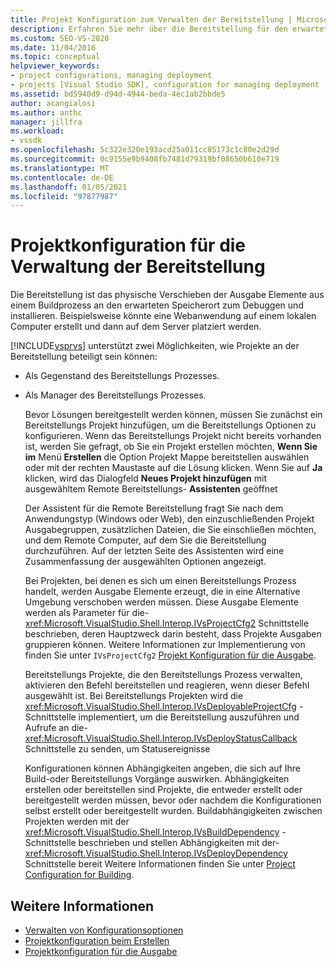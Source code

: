 ```yaml
---
title: Projekt Konfiguration zum Verwalten der Bereitstellung | Microsoft-Dokumentation
description: Erfahren Sie mehr über die Bereitstellung für den erwarteten Speicherort für Debugging und Installation und die zwei Möglichkeiten, wie Visual Studio Projekte unterstützt, die die Bereitstellung
ms.custom: SEO-VS-2020
ms.date: 11/04/2016
ms.topic: conceptual
helpviewer_keywords:
- project configurations, managing deployment
- projects [Visual Studio SDK], configuration for managing deployment
ms.assetid: bd5940d9-d94d-4944-beda-4ec1ab2bbde5
author: acangialosi
ms.author: anthc
manager: jillfra
ms.workload:
- vssdk
ms.openlocfilehash: 5c322e320e193acd25a011cc85173c1c80e2d29d
ms.sourcegitcommit: 0c9155e9b9408fb7481d79319bf08650b610e719
ms.translationtype: MT
ms.contentlocale: de-DE
ms.lasthandoff: 01/05/2021
ms.locfileid: "97877987"
---
```

# <a name="project-configuration-for-managing-deployment"></a>Projektkonfiguration für die Verwaltung der Bereitstellung
Die Bereitstellung ist das physische Verschieben der Ausgabe Elemente aus einem Buildprozess an den erwarteten Speicherort zum Debuggen und installieren. Beispielsweise könnte eine Webanwendung auf einem lokalen Computer erstellt und dann auf dem Server platziert werden.

 [!INCLUDE[vsprvs](../../code-quality/includes/vsprvs_md.md)] unterstützt zwei Möglichkeiten, wie Projekte an der Bereitstellung beteiligt sein können:

- Als Gegenstand des Bereitstellungs Prozesses.

- Als Manager des Bereitstellungs Prozesses.

  Bevor Lösungen bereitgestellt werden können, müssen Sie zunächst ein Bereitstellungs Projekt hinzufügen, um die Bereitstellungs Optionen zu konfigurieren. Wenn das Bereitstellungs Projekt nicht bereits vorhanden ist, werden Sie gefragt, ob Sie ein Projekt erstellen möchten, **Wenn Sie im** Menü **Erstellen** die Option Projekt Mappe bereitstellen auswählen oder mit der rechten Maustaste auf die Lösung klicken. Wenn Sie auf **Ja** klicken, wird das Dialogfeld **Neues Projekt hinzufügen** mit ausgewähltem Remote Bereitstellungs- **Assistenten** geöffnet

  Der Assistent für die Remote Bereitstellung fragt Sie nach dem Anwendungstyp (Windows oder Web), den einzuschließenden Projekt Ausgabegruppen, zusätzlichen Dateien, die Sie einschließen möchten, und dem Remote Computer, auf dem Sie die Bereitstellung durchzuführen. Auf der letzten Seite des Assistenten wird eine Zusammenfassung der ausgewählten Optionen angezeigt.

  Bei Projekten, bei denen es sich um einen Bereitstellungs Prozess handelt, werden Ausgabe Elemente erzeugt, die in eine Alternative Umgebung verschoben werden müssen. Diese Ausgabe Elemente werden als Parameter für die- <xref:Microsoft.VisualStudio.Shell.Interop.IVsProjectCfg2> Schnittstelle beschrieben, deren Hauptzweck darin besteht, dass Projekte Ausgaben gruppieren können. Weitere Informationen zur Implementierung von finden Sie unter `IVsProjectCfg2` [Projekt Konfiguration für die Ausgabe](../../extensibility/internals/project-configuration-for-output.md).

  Bereitstellungs Projekte, die den Bereitstellungs Prozess verwalten, aktivieren den Befehl bereitstellen und reagieren, wenn dieser Befehl ausgewählt ist. Bei Bereitstellungs Projekten wird die <xref:Microsoft.VisualStudio.Shell.Interop.IVsDeployableProjectCfg> -Schnittstelle implementiert, um die Bereitstellung auszuführen und Aufrufe an die- <xref:Microsoft.VisualStudio.Shell.Interop.IVsDeployStatusCallback> Schnittstelle zu senden, um Statusereignisse

  Konfigurationen können Abhängigkeiten angeben, die sich auf Ihre Build-oder Bereitstellungs Vorgänge auswirken. Abhängigkeiten erstellen oder bereitstellen sind Projekte, die entweder erstellt oder bereitgestellt werden müssen, bevor oder nachdem die Konfigurationen selbst erstellt oder bereitgestellt wurden. Buildabhängigkeiten zwischen Projekten werden mit der <xref:Microsoft.VisualStudio.Shell.Interop.IVsBuildDependency> -Schnittstelle beschrieben und stellen Abhängigkeiten mit der- <xref:Microsoft.VisualStudio.Shell.Interop.IVsDeployDependency> Schnittstelle bereit Weitere Informationen finden Sie unter [Project Configuration for Building](../../extensibility/internals/project-configuration-for-building.md).

## <a name="see-also"></a>Weitere Informationen
- [Verwalten von Konfigurationsoptionen](../../extensibility/internals/managing-configuration-options.md)
- [Projektkonfiguration beim Erstellen](../../extensibility/internals/project-configuration-for-building.md)
- [Projektkonfiguration für die Ausgabe](../../extensibility/internals/project-configuration-for-output.md)

